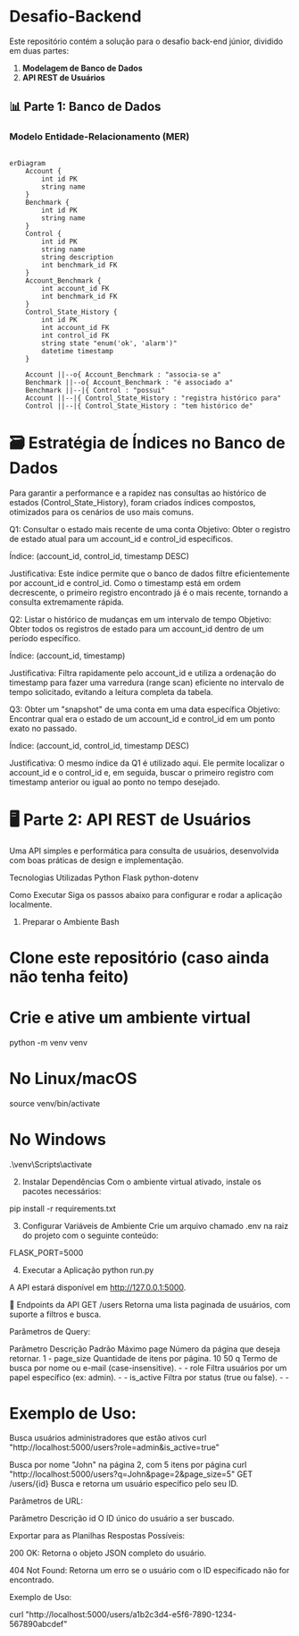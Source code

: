 # Desafio-Backend

Este repositório contém a solução para o desafio back-end júnior, dividido em duas partes:
1. **Modelagem de Banco de Dados**
2. **API REST de Usuários**

## 📊 Parte 1: Banco de Dados

### Modelo Entidade-Relacionamento (MER)

```mermaid

erDiagram
    Account {
        int id PK
        string name
    }
    Benchmark {
        int id PK
        string name
    }
    Control {
        int id PK
        string name
        string description
        int benchmark_id FK
    }
    Account_Benchmark {
        int account_id FK
        int benchmark_id FK
    }
    Control_State_History {
        int id PK
        int account_id FK
        int control_id FK
        string state "enum('ok', 'alarm')"
        datetime timestamp
    }

    Account ||--o{ Account_Benchmark : "associa-se a"
    Benchmark ||--o{ Account_Benchmark : "é associado a"
    Benchmark ||--|{ Control : "possui"
    Account ||--|{ Control_State_History : "registra histórico para"
    Control ||--|{ Control_State_History : "tem histórico de"
```
# 🗃️ Estratégia de Índices no Banco de Dados
Para garantir a performance e a rapidez nas consultas ao histórico de estados (Control_State_History), foram criados índices compostos, otimizados para os cenários de uso mais comuns.

Q1: Consultar o estado mais recente de uma conta
Objetivo: Obter o registro de estado atual para um account_id e control_id específicos.

Índice: (account_id, control_id, timestamp DESC)

Justificativa: Este índice permite que o banco de dados filtre eficientemente por account_id e control_id. Como o timestamp está em ordem decrescente, o primeiro registro encontrado já é o mais recente, tornando a consulta extremamente rápida.

Q2: Listar o histórico de mudanças em um intervalo de tempo
Objetivo: Obter todos os registros de estado para um account_id dentro de um período específico.

Índice: (account_id, timestamp)

Justificativa: Filtra rapidamente pelo account_id e utiliza a ordenação do timestamp para fazer uma varredura (range scan) eficiente no intervalo de tempo solicitado, evitando a leitura completa da tabela.

Q3: Obter um "snapshot" de uma conta em uma data específica
Objetivo: Encontrar qual era o estado de um account_id e control_id em um ponto exato no passado.

Índice: (account_id, control_id, timestamp DESC)

Justificativa: O mesmo índice da Q1 é utilizado aqui. Ele permite localizar o account_id e o control_id e, em seguida, buscar o primeiro registro com timestamp anterior ou igual ao ponto no tempo desejado.

# 🖥️ Parte 2: API REST de Usuários
Uma API simples e performática para consulta de usuários, desenvolvida com boas práticas de design e implementação.

Tecnologias Utilizadas
Python
Flask
python-dotenv

Como Executar
Siga os passos abaixo para configurar e rodar a aplicação localmente.

1. Preparar o Ambiente
Bash

# Clone este repositório (caso ainda não tenha feito)

# Crie e ative um ambiente virtual
python -m venv venv

# No Linux/macOS
source venv/bin/activate

# No Windows
.\venv\Scripts\activate

2. Instalar Dependências
Com o ambiente virtual ativado, instale os pacotes necessários:

pip install -r requirements.txt

3. Configurar Variáveis de Ambiente
Crie um arquivo chamado .env na raiz do projeto com o seguinte conteúdo:

FLASK_PORT=5000

4. Executar a Aplicação
python run.py

A API estará disponível em http://127.0.0.1:5000.

🚀 Endpoints da API
GET /users
Retorna uma lista paginada de usuários, com suporte a filtros e busca.

Parâmetros de Query:

Parâmetro	Descrição	Padrão	Máximo
page	Número da página que deseja retornar.	1	-
page_size	Quantidade de itens por página.	10	50
q	Termo de busca por nome ou e-mail (case-insensitive).	-	-
role	Filtra usuários por um papel específico (ex: admin).	-	-
is_active	Filtra por status (true ou false).	-	-

# Exemplo de Uso:

 Busca usuários administradores que estão ativos
curl "http://localhost:5000/users?role=admin&is_active=true"

 Busca por nome "John" na página 2, com 5 itens por página
curl "http://localhost:5000/users?q=John&page=2&page_size=5"
GET /users/{id}
Busca e retorna um usuário específico pelo seu ID.

Parâmetros de URL:

Parâmetro	Descrição
id	O ID único do usuário a ser buscado.

Exportar para as Planilhas
Respostas Possíveis:

200 OK: Retorna o objeto JSON completo do usuário.

404 Not Found: Retorna um erro se o usuário com o ID especificado não for encontrado.

Exemplo de Uso:

curl "http://localhost:5000/users/a1b2c3d4-e5f6-7890-1234-567890abcdef"
